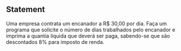 ## Statement 

Uma empresa contrata um encanador a R$ 30,00 por dia. Faça um programa que solicite
o número de dias trabalhados pelo encanador e imprima a quantia lı́quida que deverá ser
paga, sabendo-se que são descontados 8% para imposto de renda.
